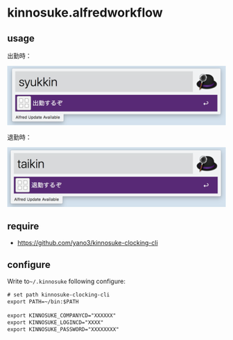 # kinnosuke.alfredworkflow

## usage

出勤時：

![](docs/images/usage_syukkin.png)

退勤時：

![](docs/images/usage_taikin.png)

## require

* https://github.com/yano3/kinnosuke-clocking-cli

## configure

Write to`~/.kinnosuke` following configure:

```
# set path kinnosuke-clocking-cli
export PATH=~/bin:$PATH

export KINNOSUKE_COMPANYCD="XXXXXX"
export KINNOSUKE_LOGINCD="XXXX"
export KINNOSUKE_PASSWORD="XXXXXXXX"
```

